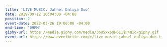 ```yaml
---
title: 'LIVE MUSIC: Jahnel Daliya Duo'
date: 2019-09-12 16:04:00 -04:00
position: 2
event-date: 2022-03-26 19:00:00 -04:00
end-time: '09PM'
giphy-url: https://media.giphy.com/media/3o85xx69HG11jP4QIo/giphy.gif
event-url: https://www.eventbrite.com/e/live-music-jahnel-daliya-duo-tickets-275338624237
---
```


